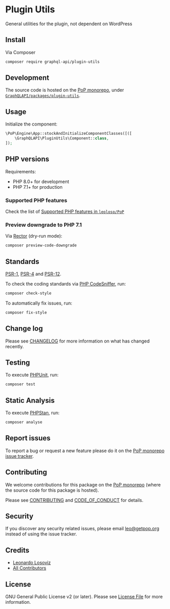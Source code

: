 # Plugin Utils

<!--
[![Build Status][ico-travis]][link-travis]
[![Quality Score][ico-code-quality]][link-code-quality]
[![Software License][ico-license]](LICENSE.md)
[![Latest Version on Packagist][ico-version]][link-packagist]
[![Coverage Status][ico-scrutinizer]][link-scrutinizer]
[![Total Downloads][ico-downloads]][link-downloads]
-->

General utilities for the plugin, not dependent on WordPress

## Install

Via Composer

``` bash
composer require graphql-api/plugin-utils
```

## Development

The source code is hosted on the [PoP monorepo](https://github.com/leoloso/PoP), under [`GraphQLAPI/packages/plugin-utils`](https://github.com/leoloso/PoP/tree/master/layers/GraphQLAPI/packages/plugin-utils).

## Usage

Initialize the component:

``` php
\PoP\Engine\App::stockAndInitializeComponentClasses([([
    \GraphQLAPI\PluginUtils\Component::class,
]);
```

## PHP versions

Requirements:

- PHP 8.0+ for development
- PHP 7.1+ for production

### Supported PHP features

Check the list of [Supported PHP features in `leoloso/PoP`](https://github.com/leoloso/PoP/blob/master/docs/supported-php-features.md)

### Preview downgrade to PHP 7.1

Via [Rector](https://github.com/rectorphp/rector) (dry-run mode):

```bash
composer preview-code-downgrade
```

## Standards

[PSR-1](https://www.php-fig.org/psr/psr-1), [PSR-4](https://www.php-fig.org/psr/psr-4) and [PSR-12](https://www.php-fig.org/psr/psr-12).

To check the coding standards via [PHP CodeSniffer](https://github.com/squizlabs/PHP_CodeSniffer), run:

``` bash
composer check-style
```

To automatically fix issues, run:

``` bash
composer fix-style
```

## Change log

Please see [CHANGELOG](CHANGELOG.md) for more information on what has changed recently.

## Testing

To execute [PHPUnit](https://phpunit.de/), run:

``` bash
composer test
```

## Static Analysis

To execute [PHPStan](https://github.com/phpstan/phpstan), run:

``` bash
composer analyse
```

## Report issues

To report a bug or request a new feature please do it on the [PoP monorepo issue tracker](https://github.com/leoloso/PoP/issues).

## Contributing

We welcome contributions for this package on the [PoP monorepo](https://github.com/leoloso/PoP) (where the source code for this package is hosted).

Please see [CONTRIBUTING](CONTRIBUTING.md) and [CODE_OF_CONDUCT](CODE_OF_CONDUCT.md) for details.

## Security

If you discover any security related issues, please email leo@getpop.org instead of using the issue tracker.

## Credits

- [Leonardo Losoviz][link-author]
- [All Contributors][link-contributors]

## License

GNU General Public License v2 (or later). Please see [License File](LICENSE.md) for more information.

[ico-version]: https://img.shields.io/packagist/v/graphql-api/plugin-utils.svg?style=flat-square
[ico-license]: https://img.shields.io/badge/license-GPLv2-brightgreen.svg?style=flat-square
[ico-travis]: https://img.shields.io/travis/graphql-api/plugin-utils/master.svg?style=flat-square
[ico-scrutinizer]: https://img.shields.io/scrutinizer/coverage/g/graphql-api/plugin-utils.svg?style=flat-square
[ico-code-quality]: https://img.shields.io/scrutinizer/g/graphql-api/plugin-utils.svg?style=flat-square
[ico-downloads]: https://img.shields.io/packagist/dt/graphql-api/plugin-utils.svg?style=flat-square

[link-packagist]: https://packagist.org/packages/graphql-api/plugin-utils
[link-travis]: https://travis-ci.org/graphql-api/plugin-utils
[link-scrutinizer]: https://scrutinizer-ci.com/g/graphql-api/plugin-utils/code-structure
[link-code-quality]: https://scrutinizer-ci.com/g/graphql-api/plugin-utils
[link-downloads]: https://packagist.org/packages/graphql-api/plugin-utils
[link-author]: https://github.com/leoloso
[link-contributors]: ../../../../../../contributors
